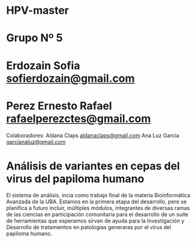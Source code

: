 # HPV-master
# Grupo Nº 5

# Erdozain Sofia sofierdozain@gmail.com
# Perez Ernesto Rafael rafaelperezctes@gmail.com 

Colaboradores: Aldana Claps aldanaclaps@gmail.com Ana Luz Garcia garcianaluz@gmail.com
# Análisis de variantes en cepas del virus del papiloma humano

El sistema de análisis, incia como trabajo final de la materia Bioinformática Avanzada de la UBA. Estamos en la primera etapa del desarrollo, pero se planifica a futuro incluir, múltiples módulos, integrantes de diversas ramas de las ciencias en participación comunitaria para el desarrollo de un suite de herramientas que esperamos sirvan de ayuda para la Investigación y Desarrollo de tratamientos en patologías generaras por el virus del papiloma humano.
